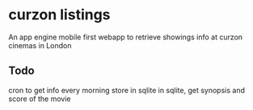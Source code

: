 # curzon listings

An app engine mobile first webapp to retrieve showings info at curzon cinemas in London

## Todo

cron to get info every morning
store in sqlite
in sqlite, get synopsis and score of the movie
